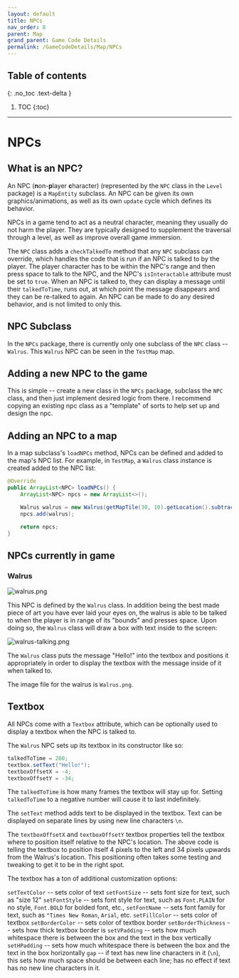 ```yaml
---
layout: default
title: NPCs
nav_order: 8
parent: Map
grand_parent: Game Code Details
permalink: /GameCodeDetails/Map/NPCs
---
```


## Table of contents
{: .no_toc .text-delta }

1. TOC
{:toc}

---

# NPCs

## What is an NPC?

An NPC (**n**on-**p**layer **c**haracter) (represented by the `NPC` class in the `Level` package) is a `MapEntity` subclass. 
An NPC can be given its own graphics/animations, as well as its own `update` cycle which defines its behavior.

NPCs in a game tend to act as a neutral character, meaning they usually do not harm the player.
They are typically designed to supplement the traversal through a level, as well as improve overall game immersion.

The `NPC` class adds a `checkTalkedTo` method that any `NPC` subclass can override, which handles the code that is run if an NPC is talked to by the player. 
The player character has to be within the NPC's range and then press space to talk to the NPC, and the NPC's `isInteractable` attribute must be set to `true`. 
When an NPC is talked to, they can display a message until their `talkedToTime`, runs out, at which point the message disappears and they can be re-talked to again. 
An NPC can be made to do any desired behavior, and is not limited to only this.

## NPC Subclass

In the `NPCs` package, there is currently only one subclass of the `NPC` class -- `Walrus`.
This `Walrus` NPC can be seen in the `TestMap` map.

## Adding a new NPC to the game

This is simple -- create a new class in the `NPCs` package, subclass the `NPC` class, and then just implement
desired logic from there. 
I recommend copying an existing npc class as a "template" of sorts to help set up and design the npc.

## Adding an NPC to a map

In a map subclass's `loadNPCs` method, NPCs can be defined and added to the map's NPC list. For example, in `TestMap`,
a `Walrus` class instance is created added to the NPC list:

```java
@Override
public ArrayList<NPC> loadNPCs() {
    ArrayList<NPC> npcs = new ArrayList<>();

    Walrus walrus = new Walrus(getMapTile(30, 10).getLocation().subtractY(13));
    npcs.add(walrus);

    return npcs;
}
```

## NPCs currently in game

### Walrus

![walrus.png](../../../assets/images/walrus.png)

This NPC is defined by the `Walrus` class. 
In addition being the best made piece of art you have ever laid your eyes on, the walrus is able to be talked to when the player is in range of its "bounds" and presses space. 
Upon doing so, the `Walrus` class will draw a box with text inside to the screen:

![walrus-talking.png](../../../assets/images/walrus-talking.png)

The `Walrus` class puts the message "Hello!" into the textbox and positions it appropriately in order to display the textbox with the message inside of it when talked to.

The image file for the walrus is `Walrus.png`.

## Textbox

All NPCs come with a `Textbox` attribute, which can be optionally used to display a textbox when the NPC is talked to.

The `Walrus` NPC sets up its textbox in its constructor like so:

```java
talkedToTime = 200;
textbox.setText("Hello!");
textboxOffsetX = -4;
textboxOffsetY = -34;
```

The `talkedToTime` is how many frames the textbox will stay up for.
Setting `talkedToTime` to a negative number will cause it to last indefinitely.

The `setText` method adds text to be displayed in the textbox.
Text can be displayed on separate lines by using new line characters `\n`.

The `textboxOffsetX` and `textboxOffsetY` textbox properties tell the textbox where to position itself relative to the NPC's location.
The above code is telling the textbox to position itself 4 pixels to the left and 34 pixels upwards from the Walrus's location.
This positioning often takes some testing and tweaking to get it to be in the right spot.

The textbox has a ton of additional customization options:

`setTextColor` -- sets color of text
`setFontSize` -- sets font size for text, such as "size 12"
`setFontStyle` -- sets font style for text, such as `Font.PLAIN` for no style, `Font.BOLD` for bolded font, etc.,
`setFontName` -- sets font family for text, such as `"Times New Roman`, `Arial`, etc.
`setFillColor` -- sets color of textbox
`setBorderColor` -- sets color of textbox border
`setBorderThickness` -- sets how thick textbox border is
`setVPadding` -- sets how much whitespace there is between the box and the text in the box vertically
`setHPadding` -- sets how much whitespace there is between the box and the text in the box horizontally
`gap` -- if text has new line characters in it (`\n`), this sets how much space should be between each line; has no effect if text has no new line characters in it.
